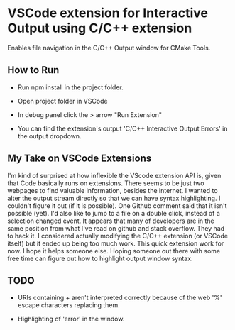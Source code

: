 # VSCode extension for Interactive Output using C/C++ extension

Enables file navigation in the C/C++ Output window for CMake Tools.

## How to Run

* Run npm install in the project folder.

* Open project folder in VSCode

* In debug panel click the > arrow "Run Extension"

* You can find the extension's output 'C/C++ Interactive Output Errors' in the output dropdown.

## My Take on VSCode Extensions

I'm kind of surprised at how inflexible the VScode extension API is, given that Code basically runs on extensions. There seems to be just two webpages to find valuable information, besides the internet. I wanted to alter the output stream directly so that we can have syntax highlighting. I couldn't figure it out (if it is possible). One Github comment said that it isn't possible (yet). I'd also like to jump to a file on a double click, instead of a selection changed event. It appears that many of developers are in the same position from what I've read on github and stack overflow. They had to hack it. I considered actually modifying the C/C++ extension (or VSCode itself) but it ended up being too much work. This quick extension work for now. I hope it helps someone else. Hoping someone out there with some free time can figure out how to highlight output window syntax.

## TODO

* URIs containing + aren't interpreted correctly because of the web '%' escape characters replacing them.

* Highlighting of 'error' in the window.

